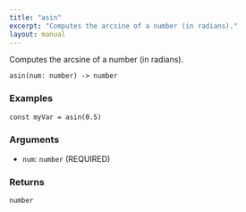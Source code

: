 ```yaml
---
title: "asin"
excerpt: "Computes the arcsine of a number (in radians)."
layout: manual
---
```


Computes the arcsine of a number (in radians).



```
asin(num: number) -> number
```

### Examples

```kcl
const myVar = asin(0.5)
```

### Arguments

* `num`: `number` (REQUIRED)

### Returns

`number`



